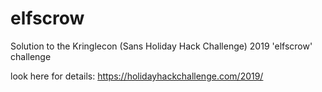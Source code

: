 # elfscrow
Solution to the Kringlecon (Sans Holiday Hack Challenge) 2019 'elfscrow' challenge

look here for details:
https://holidayhackchallenge.com/2019/
